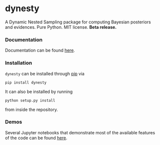 dynesty
=======

A Dynamic Nested Sampling package for computing Bayesian posteriors and
evidences. Pure Python. MIT license. **Beta release.**

### Documentation
Documentation can be found [here](https://dynesty.readthedocs.io).

### Installation
`dynesty` can be installed through [pip](https://pip.pypa.io/en/stable) via
```
pip install dynesty
```
It can also be installed by running
```
python setup.py install
```
from inside the repository.

### Demos
Several Jupyter notebooks that demonstrate most of the available features
of the code can be found 
[here](https://github.com/joshspeagle/dynesty/tree/master/demos).
